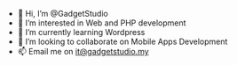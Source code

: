 - 👋 Hi, I’m @GadgetStudio
- 👀 I’m interested in Web and PHP development
- 🌱 I’m currently learning Wordpress
- 💞️ I’m looking to collaborate on Mobile Apps Development
- 📫 Email me on it@gadgetstudio.my

<!---
GadgetStudio/GadgetStudio is a ✨ special ✨ repository because its `README.md` (this file) appears on your GitHub profile.
You can click the Preview link to take a look at your changes.
--->

